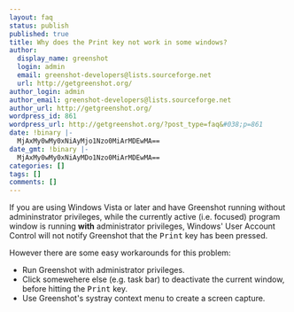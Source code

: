 ```yaml
---
layout: faq
status: publish
published: true
title: Why does the Print key not work in some windows?
author:
  display_name: greenshot
  login: admin
  email: greenshot-developers@lists.sourceforge.net
  url: http://getgreenshot.org/
author_login: admin
author_email: greenshot-developers@lists.sourceforge.net
author_url: http://getgreenshot.org/
wordpress_id: 861
wordpress_url: http://getgreenshot.org/?post_type=faq&#038;p=861
date: !binary |-
  MjAxMy0wMy0xNiAyMjo1Nzo0MiArMDEwMA==
date_gmt: !binary |-
  MjAxMy0wMy0xNiAyMDo1Nzo0MiArMDEwMA==
categories: []
tags: []
comments: []
---
```

<p>If you are using Windows Vista or later and have Greenshot running without admininstrator privileges, while the currently active (i.e. focused) program window is running <strong>with</strong> administrator privileges, Windows' User Account Control will not notify Greenshot that the <kbd>Print</kbd> key has been pressed.</p>
<p>However there are some easy workarounds for this problem:</p>
<ul>
<li>Run Greenshot with administrator privileges.</li>
<li>Click somewehere else (e.g. task bar) to deactivate the current window, before hitting the <kbd>Print</kbd> key.</li>
<li>Use Greenshot's systray context menu to create a screen capture.</li>
</ul>
